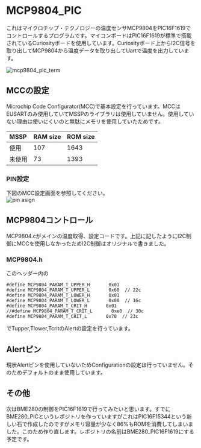 # MCP9804_PIC
これはマイクロチップ・テクノロジーの温度センサMCP9804をPIC16F1619でコントロールするプログラムです。マイコンボードはPIC16F1619が標準で搭載されているCuriosityボードを使用しています。Curiosityボード上からI2C信号を取り出してMCP9804から温度データを取り出してUartで温度を出力しています。  
  
![mcp9804_pic_term](https://user-images.githubusercontent.com/2620156/36345802-4d30e754-1475-11e8-8377-7fd178dae62d.gif)

## MCCの設定
Microchip Code Configurator(MCC)で基本設定を行っています。MCCはEUSARTのみ使用していてMSSPのライブラリは使用していません。使用していない理由は使いにくいのと無駄にメモリを使用していたためです。

|MSSP | RAM size | ROM size|
|:----|----------|---------|
|使用 | 107      | 1643    |
|未使用|73       | 1393   |

### PIN設定
下図のMCC設定画面を参照してください。  
![pin asign](https://user-images.githubusercontent.com/2620156/36339272-06efcbc2-1405-11e8-9d09-4a7464d4cbc9.png)

## MCP9804コントロール
MCP9804.cがメインの温度取得、設定コードです。上記に記したようにI2C制御にMCCを使用しなかったためI2C制御はオリジナルで書きました。

### MCP9804.h
このヘッダー内の
```
#define MCP9804_PARAM_T_UPPER_H       0x01
#define MCP9804_PARAM_T_UPPER_L       0x60  // 22c
#define MCP9804_PARAM_T_LOWER_H       0x01
#define MCP9804_PARAM_T_LOWER_L       0x00  // 16c
#define MCP9804_PARAM_T_CRIT_H       0x01
//#define MCP9804_PARAM_T_CRIT_L       0xe0  // 30c
#define MCP9804_PARAM_T_CRIT_L       0x70  // 23c
```
でTupper,Tlower,TcritのAlertの設定を行っています。

## Alertピン
現状Alertピンを使用していないためConfigurationの設定は行っていません。そのためデフォルトのまま使用しています。

## その他
次はBME280の制御をPIC16F1619で行ってみたいと思います。すでにBME280_PICというレポジトリを作っていますがこれはPIC16F15344という新しい石で作成したのですがメモリ容量が少なく86%もROMを消費してしまいました。このため作り直します。レポジトリの名前はBME280_PIC16F1619にする予定です。
